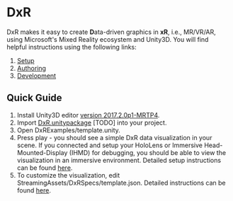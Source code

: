 # DxR
DxR makes it easy to create <b>D</b>ata-driven graphics in <b>xR</b>, i.e., MR/VR/AR, using Microsoft's Mixed Reality ecosystem and Unity3D. You will find helpful instructions using the following links:

1. [Setup](SETUP.md)
2. [Authoring](AUTHORING.md)
3. [Development](DEVELOPMENT.md)

## Quick Guide

1. Install Unity3D editor [version 2017.2.0p1-MRTP4](http://beta.unity3d.com/download/b1565bfe4a0c/UnityDownloadAssistant.exe).
2. Import [DxR.unitypackage]() [TODO] into your project.
3. Open DxRExamples/template.unity.
4. Press play - you should see a simple DxR data visualization in your scene. If you connected and setup your HoloLens or Immersive Head-Mounted-Display (IHMD) for debugging, you should be able to view the visualization in an immersive environment. Detailed setup instructions can be found [here](SETUP.md).
5. To customize the visualization, edit StreamingAssets/DxRSpecs/template.json. Detailed instructions can be found [here](AUTHORING.md).
